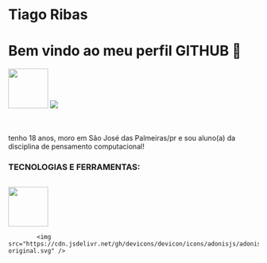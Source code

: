 <div display="inline-block">

<h1 align="letf"> Tiago Ribas </h1>
<h1 align="letf"> Bem vindo ao meu perfil GITHUB 🌴 </h1>
<img src="https://cdn.jsdelivr.net/gh/devicons/devicon/icons/facebook/facebook-plain.svg" width="80px" />
<img src="https://cdn.jsdelivr.net/gh/devicons/devicon/icons/twitter/twitter-original.svg" />
</div>

</br>
</br>

tenho 18 anos, moro em São José das Palmeiras/pr e sou aluno(a) da disciplina de pensamento computacional!

### TECNOLOGIAS E FERRAMENTAS:
<code> <img src="https://cdn.jsdelivr.net/gh/devicons/devicon/icons/adonisjs/adonisjs-original.svg" width="80px"/> </code>

            <img src="https://cdn.jsdelivr.net/gh/devicons/devicon/icons/adonisjs/adonisjs-original.svg" />
          
